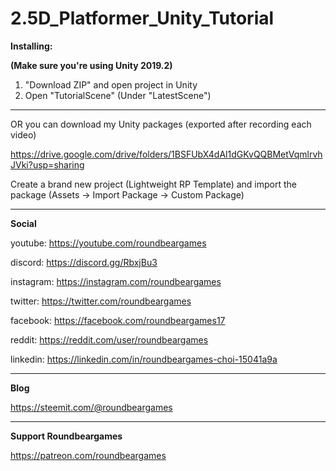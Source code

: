 # 2.5D_Platformer_Unity_Tutorial

**Installing:**

**(Make sure you're using Unity 2019.2)**

1. "Download ZIP" and open project in Unity
2. Open "TutorialScene" (Under "LatestScene")

----

OR you can download my Unity packages (exported after recording each video)

https://drive.google.com/drive/folders/1BSFUbX4dAl1dGKvQQBMetVqmlrvhJVki?usp=sharing

Create a brand new project (Lightweight RP Template) and import the package
(Assets -> Import Package -> Custom Package)

----

**Social**

youtube: https://youtube.com/roundbeargames

discord: https://discord.gg/RbxjBu3

instagram: https://instagram.com/roundbeargames

twitter: https://twitter.com/roundbeargames

facebook: https://facebook.com/roundbeargames17

reddit: https://reddit.com/user/roundbeargames

linkedin: https://linkedin.com/in/roundbeargames-choi-15041a9a

----

**Blog**

https://steemit.com/@roundbeargames

----

**Support Roundbeargames**

https://patreon.com/roundbeargames
